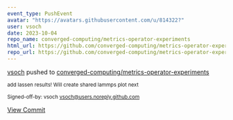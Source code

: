 ```yaml
---
event_type: PushEvent
avatar: "https://avatars.githubusercontent.com/u/814322?"
user: vsoch
date: 2023-10-04
repo_name: converged-computing/metrics-operator-experiments
html_url: https://github.com/converged-computing/metrics-operator-experiments/commit/f5875949f6a6576c394840c04a456839f17876c1
repo_url: https://github.com/converged-computing/metrics-operator-experiments
---
```


<a href='https://github.com/vsoch' target='_blank'>vsoch</a> pushed to <a href='https://github.com/converged-computing/metrics-operator-experiments' target='_blank'>converged-computing/metrics-operator-experiments</a>

<small>add lassen results! Will create shared lammps plot next

Signed-off-by: vsoch <vsoch@users.noreply.github.com></small>

<a href='https://github.com/converged-computing/metrics-operator-experiments/commit/f5875949f6a6576c394840c04a456839f17876c1' target='_blank'>View Commit</a>